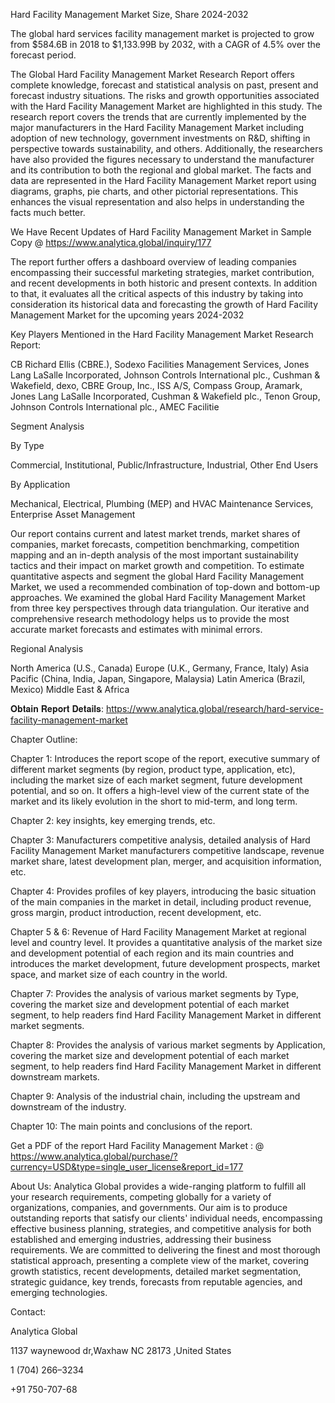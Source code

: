 Hard Facility Management Market Size, Share 2024-2032

The global hard services facility management market is projected to grow from $584.6B in 2018 to $1,133.99B by 2032, with a CAGR of 4.5% over the forecast period.

The Global Hard Facility Management Market Research Report offers complete knowledge, forecast and statistical analysis on past, present and forecast industry situations. The risks and growth opportunities associated with the Hard Facility Management Market are highlighted in this study. The research report covers the trends that are currently implemented by the major manufacturers in the Hard Facility Management Market including adoption of new technology, government investments on R&D, shifting in perspective towards sustainability, and others. Additionally, the researchers have also provided the figures necessary to understand the manufacturer and its contribution to both the regional and global market.
The facts and data are represented in the Hard Facility Management Market report using diagrams, graphs, pie charts, and other pictorial representations. This enhances the visual representation and also helps in understanding the facts much better.

We Have Recent Updates of Hard Facility Management Market in Sample Copy @ https://www.analytica.global/inquiry/177

The report further offers a dashboard overview of leading companies encompassing their successful marketing strategies, market contribution, and recent developments in both historic and present contexts. In addition to that, it evaluates all the critical aspects of this industry by taking into consideration its historical data and forecasting the growth of Hard Facility Management Market for the upcoming years 2024-2032

Key Players Mentioned in the Hard Facility Management Market Research Report:

CB Richard Ellis (CBRE.), Sodexo Facilities Management Services, Jones Lang LaSalle Incorporated, Johnson Controls International plc., Cushman & Wakefield, dexo, CBRE Group, Inc., ISS A/S, Compass Group, Aramark, Jones Lang LaSalle Incorporated, Cushman & Wakefield plc., Tenon Group, Johnson Controls International plc., AMEC Facilitie


Segment Analysis

By Type

Commercial, Institutional, Public/Infrastructure, Industrial, Other End Users

By Application

Mechanical, Electrical, Plumbing (MEP) and HVAC Maintenance Services, Enterprise Asset Management


Our report contains current and latest market trends, market shares of companies, market forecasts, competition benchmarking, competition mapping and an in-depth analysis of the most important sustainability tactics and their impact on market growth and competition. To estimate quantitative aspects and segment the global Hard Facility Management Market, we used a recommended combination of top-down and bottom-up approaches. We examined the global Hard Facility Management Market from three key perspectives through data triangulation. Our iterative and comprehensive research methodology helps us to provide the most accurate market forecasts and estimates with minimal errors.

Regional Analysis

North America (U.S., Canada)
Europe (U.K., Germany, France, Italy)
Asia Pacific (China, India, Japan, Singapore, Malaysia)
Latin America (Brazil, Mexico)
Middle East & Africa

𝐎𝐛𝐭𝐚𝐢𝐧 𝐑𝐞𝐩𝐨𝐫𝐭 𝐃𝐞𝐭𝐚𝐢𝐥𝐬: https://www.analytica.global/research/hard-service-facility-management-market 

Chapter Outline:

Chapter 1: Introduces the report scope of the report, executive summary of different market segments (by region, product type, application, etc), including the market size of each market segment, future development potential, and so on. It offers a high-level view of the current state of the market and its likely evolution in the short to mid-term, and long term.

Chapter 2: key insights, key emerging trends, etc.

Chapter 3: Manufacturers competitive analysis, detailed analysis of Hard Facility Management Market manufacturers competitive landscape, revenue market share, latest development plan, merger, and acquisition information, etc.

Chapter 4: Provides profiles of key players, introducing the basic situation of the main companies in the market in detail, including product revenue, gross margin, product introduction, recent development, etc.

Chapter 5 & 6: Revenue of Hard Facility Management Market at regional level and country level. It provides a quantitative analysis of the market size and development potential of each region and its main countries and introduces the market development, future development prospects, market space, and market size of each country in the world.

Chapter 7: Provides the analysis of various market segments by Type, covering the market size and development potential of each market segment, to help readers find Hard Facility Management Market in different market segments.

Chapter 8: Provides the analysis of various market segments by Application, covering the market size and development potential of each market segment, to help readers find Hard Facility Management Market in different downstream markets.

Chapter 9: Analysis of the industrial chain, including the upstream and downstream of the industry.

Chapter 10: The main points and conclusions of the report.

Get a PDF of the report Hard Facility Management Market : @ https://www.analytica.global/purchase/?currency=USD&type=single_user_license&report_id=177


About Us:
Analytica Global provides a wide-ranging platform to fulfill all your research requirements, competing globally for a variety of organizations, companies, and governments. Our aim is to produce outstanding reports that satisfy our clients' individual needs, encompassing effective business planning, strategies, and competitive analysis for both established and emerging industries, addressing their business requirements. We are committed to delivering the finest and most thorough statistical approach, presenting a complete view of the market, covering growth statistics, recent developments, detailed market segmentation, strategic guidance, key trends, forecasts from reputable agencies, and emerging technologies.


Contact:

Analytica Global

1137 waynewood dr,Waxhaw NC 28173 ,United States

1 (704) 266–3234

+91 750-707-68
